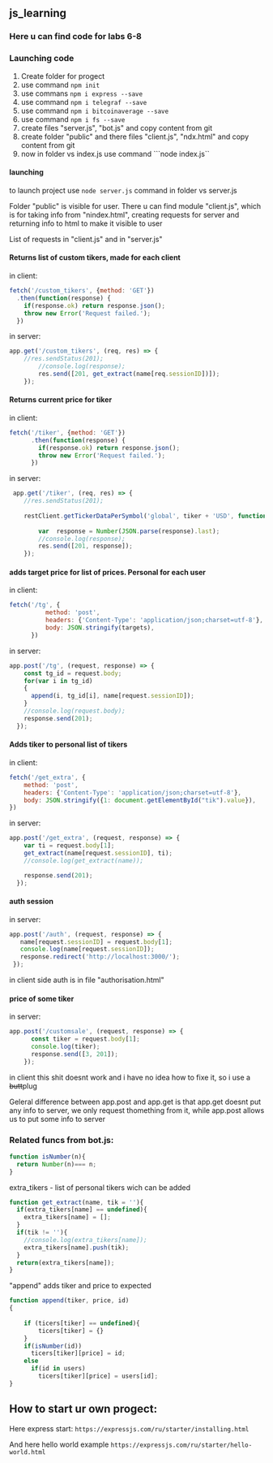 ## js_learning
 ### Here u can find code for labs 6-8  
 
### Launching code
1. Create folder for progect
2. use command ```npm init``` 
3. use commans ```npm i express --save```
4. use command ```npm i telegraf --save```
5. use command ```npm i bitcoinaverage --save```
6. use command ```npm i fs --save```
7. create files "server.js", "bot.js" and copy content from git
8. create folder "public" and there files "client.js", "ndx.html" and copy content from git
9. now in folder vs index.js use command ```node index.js``

#### launching 
to launch project use ```node server.js``` command in folder vs server.js
 

Folder "public" is visible for user. There u can find module "client.js", which is for taking info from "nindex.html", creating requests for server and returning info to html to make it visible to user

List of requests in "client.js" and in  "server.js"

 #### Returns list of custom tikers, made for each client 
in client:
```javascript
fetch('/custom_tikers', {method: 'GET'})
  .then(function(response) {
    if(response.ok) return response.json();
    throw new Error('Request failed.');
  })
```
in server:
```javascript
app.get('/custom_tikers', (req, res) => {
    //res.sendStatus(201);
        //console.log(response);
        res.send([201, get_extract(name[req.sessionID])]);
    });
```
 
#### Returns current price for tiker 
in client: 
```javascript
fetch('/tiker', {method: 'GET'})
      .then(function(response) {
        if(response.ok) return response.json();
        throw new Error('Request failed.');
      }) 
``` 
in server:
```javascript
 app.get('/tiker', (req, res) => {
    //res.sendStatus(201);
    
    restClient.getTickerDataPerSymbol('global', tiker + 'USD', function(response) {
    
        var  response = Number(JSON.parse(response).last);
        //console.log(response);
        res.send([201, response]);
    });
 ```

#### adds target price for list of prices. Personal for each user
in client:
```javascript
fetch('/tg', {  
          method: 'post',
          headers: {'Content-Type': 'application/json;charset=utf-8'},
          body: JSON.stringify(targets),
      })
```
in server:
```javascript
app.post('/tg', (request, response) => {
    const tg_id = request.body;
    for(var i in tg_id)
    {
      append(i, tg_id[i], name[request.sessionID]);
    }
    //console.log(request.body);
    response.send(201);
  });
  ```
  
#### Adds tiker to personal list of tikers
in client:
```javascript
fetch('/get_extra', {  
    method: 'post',
    headers: {'Content-Type': 'application/json;charset=utf-8'},
    body: JSON.stringify({1: document.getElementById("tik").value}),
})
```
in server:
```javascript
app.post('/get_extra', (request, response) => {
    var ti = request.body[1];
    get_extract(name[request.sessionID], ti);
    //console.log(get_extract(name));

    response.send(201);
  });
 ``` 
 #### auth session
 in server:
 ```javascript
 app.post('/auth', (request, response) => {
    name[request.sessionID] = request.body[1];
    console.log(name[request.sessionID]);
    response.redirect('http://localhost:3000/');
  });
```  
in client side auth is in file "authorisation.html"

#### price of some tiker
in server:
```javascript
app.post('/customsale', (request, response) => {
      const tiker = request.body[1];
      console.log(tiker);
      response.send([3, 201]);
    });
```    
in client this shit doesnt work and i have no idea how to fixe it, so i use a ~~butt~~plug

Geleral difference between app.post and app.get is that app.get doesnt put any info to server, we only request thomething from it, while app.post allows us to put some info to server

### Related funcs from bot.js:
```javascript
function isNumber(n){
  return Number(n)=== n;
}
```
extra_tikers - list of personal tikers wich can be added
```javascript
function get_extract(name, tik = ''){
  if(extra_tikers[name] == undefined){
    extra_tikers[name] = [];
  }
  if(tik != ''){
    //console.log(extra_tikers[name]);
    extra_tikers[name].push(tik);
  }
  return(extra_tikers[name]);
}
```
"append" adds tiker and price to expected
```javascript
function append(tiker, price, id)
{
    
    if (ticers[tiker] == undefined){
        ticers[tiker] = {}
    }
    if(isNumber(id))
      ticers[tiker][price] = id;
    else
      if(id in users)
        ticers[tiker][price] = users[id];
}
```

## How to start ur own progect:
Here express start: ``` https://expressjs.com/ru/starter/installing.html ```

And here hello world example ``` https://expressjs.com/ru/starter/hello-world.html  ```
